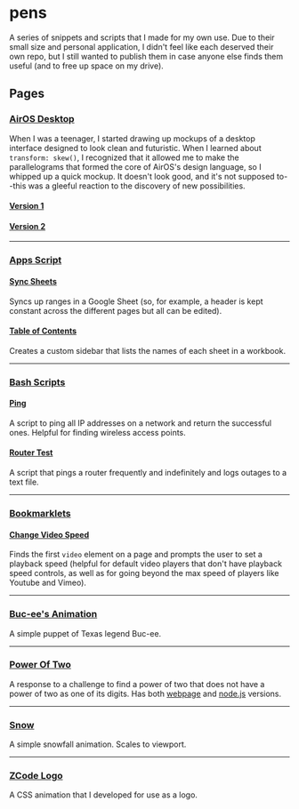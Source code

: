 # pens

A series of snippets and scripts that I made for my own use. Due to their small size and personal application, I didn't feel like each deserved their own repo, but I still wanted to publish them in case anyone else finds them useful (and to free up space on my drive).

## Pages

### [AirOS Desktop](https://github.com/fogoplayer/pens/tree/main/air-os)

When I was a teenager, I started drawing up mockups of a desktop interface designed to look clean and futuristic. When I learned about `transform: skew()`, I recognized that it allowed me to make the parallelograms that formed the core of AirOS's design language, so I whipped up a quick mockup. It doesn't look good, and it's not supposed to--this was a gleeful reaction to the discovery of new possibilities.

#### [Version 1](./air-os/air-os-desktop.html)

#### [Version 2](./air-os/air-os-desktop-2.html)

---

### [Apps Script](https://github.com/fogoplayer/pens/tree/main/apps-script)

#### [Sync Sheets](https://github.com/fogoplayer/pens/tree/main/apps-script/sync-sheets.gs)

Syncs up ranges in a Google Sheet (so, for example, a header is kept constant across the different pages but all can be edited).

#### [Table of Contents](https://github.com/fogoplayer/pens/tree/main/apps-script/table-of-contents)

Creates a custom sidebar that lists the names of each sheet in a workbook.

---

### [Bash Scripts](https://github.com/fogoplayer/pens/tree/main/bash-scripts)

#### [Ping](https://github.com/fogoplayer/pens/tree/main/bash-scripts/ping.sh)

A script to ping all IP addresses on a network and return the successful ones. Helpful for finding wireless access points.

#### [Router Test](https://github.com/fogoplayer/pens/tree/main/bash-scripts/router_test.sh)

A script that pings a router frequently and indefinitely and logs outages to a text file.

---

### [Bookmarklets](https://github.com/fogoplayer/pens/tree/main/bookmarklets)

<script src="https://fogoplayer.github.io/pens/bookmarklets/bookmarklets.js"></script>

<!-- Change Video Speed -->
<h4><a id="changespeed" href=''>Change Video Speed</a></h4>
<script>
  changeSpeed = changeSpeed.toString();
  document.querySelector('#changespeed').href = "javascript: (" + changeSpeed + ")();";
</script>

Finds the first `video` element on a page and prompts the user to set a playback speed (helpful for default video players that don't have playback speed controls, as well as for going beyond the max speed of players like Youtube and Vimeo).

---

### [Buc-ee's Animation](./bucees)

A simple puppet of Texas legend Buc-ee.

---

### [Power Of Two](./power-of-two)

A response to a challenge to find a power of two that does not have a power of two as one of its digits. Has both [webpage](https://fogoplayer.github.io/pens/power-of-two/) and [node.js](https://github.com/fogoplayer/pens/tree/main/power-of-two/powerOfTwoNode.js) versions.

---

### [Snow](./snow)

A simple snowfall animation. Scales to viewport.

---

### [ZCode Logo](./zcode-logo)

A CSS animation that I developed for use as a logo.
